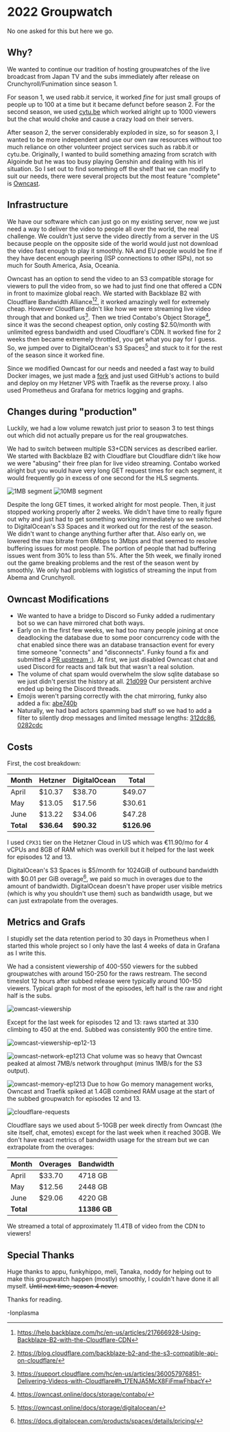 # 2022 Groupwatch

No one asked for this but here we go.

## Why?

We wanted to continue our tradition of hosting groupwatches of the live broadcast from Japan TV and the subs immediately after release on Crunchyroll/Funimation since season 1. 

For season 1, we used rabb.it service, it worked *fine* for just small groups of people up to 100 at a time but it became defunct before season 2. For the second season, we used [cytu.be](https://cytu.be/r/Kaguya) which worked alright up to 1000 viewers but the chat would choke and cause a crazy load on their servers. 

After season 2, the server considerably exploded in size, so for season 3, I wanted to be more independent and use our own raw resources without too much reliance on other volunteer project services such as rabb.it or cytu.be. Originally, I wanted to build something amazing from scratch with Algoinde but he was too busy playing Genshin and dealing with his irl situation. So I set out to find something off the shelf that we can modify to suit our needs, there were several projects but the most feature "complete" is [Owncast](https://owncast.online/).

## Infrastructure

We have our software which can just go on my existing server, now we just need a way to deliver the video to people all over the world, the real challenge. We couldn't just serve the video directly from a server in the US because people on the opposite side of the world would just not download the video fast enough to play it smoothly. NA and EU people would be fine if they have decent enough peering (ISP connections to other ISPs), not so much for South America, Asia, Oceania. 

Owncast has an option to send the video to an S3 compatible storage for viewers to pull the video from, so we had to just find one that offered a CDN in front to maximize global reach. We started with Backblaze B2 with Cloudflare Bandwidth Alliance[^1][^2], it worked amazingly well for extremely cheap. However Cloudflare didn't like how we were streaming live video through that and bonked us[^3]. Then we tried Contabo's Object Storage[^4], since it was the second cheapest option, only costing $2.50/month with unlimited egress bandwidth and used Cloudflare's CDN. It worked fine for 2 weeks then became extremely throttled, you get what you pay for I guess. So, we jumped over to DigitalOcean's S3 Spaces[^5] and stuck to it for the rest of the season since it worked fine.

Since we modified Owncast for our needs and needed a fast way to build Docker images, we just made a [fork](https://github.com/subject-f/owncast) and just used GitHub's actions to build and deploy on my Hetzner VPS with Traefik as the reverse proxy. I also used Prometheus and Grafana for metrics logging and graphs.

## Changes during "production"

Luckily, we had a low volume rewatch just prior to season 3 to test things out which did not actually prepare us for the real groupwatches.

We had to switch between multiple S3+CDN services as described earlier. We started with Backblaze B2 with Cloudflare but Cloudflare didn't like how we were "abusing" their free plan for live video streaming. Contabo worked alright but you would have very long GET request times for each segment, it would frequently go in excess of one second for the HLS segments.

![1MB segment](images/contabo-pls-1.png)
![10MB segment](images/contabo-pls-2.png)

Despite the long GET times, it worked alright for most people. Then, it just stopped working properly after 2 weeks. We didn't have time to really figure out why and just had to get something working immediately so we switched to DigitalOcean's S3 Spaces and it worked out for the rest of the season. We didn't want to change anything further after that. Also early on, we lowered the max bitrate from 6Mbps to 3Mbps and that seemed to resolve buffering issues for most people. The portion of people that had buffering issues went from 30% to less than 5%. After the 5th week, we finally ironed out the game breaking problems and the rest of the season went by smoothly. We only had problems with logistics of streaming the input from Abema and Crunchyroll.

## Owncast Modifications

- We wanted to have a bridge to Discord so Funky added a rudimentary bot so we can have mirrored chat both ways.
- Early on in the first few weeks, we had too many people joining at once deadlocking the database due to some poor concurrency code with the chat enabled since there was an database transaction event for every time someone "connects" and "disconnects". Funky found a fix and submitted a [PR upstream :)](https://github.com/owncast/owncast/pull/1833). At first, we just disabled Owncast chat and used Discord for reacts and talk but that wasn't a real solution.
- The volume of chat spam would overwhelm the slow sqlite database so we just didn't persist the history at all. [21d099](https://github.com/subject-f/owncast/commit/21d099d87a076476fe5a06b0f25e0a868ee53ad2) Our persistent archive ended up being the Discord threads.
- Emojis weren't parsing correctly with the chat mirroring, funky also added a fix: [abe740b](https://github.com/subject-f/owncast/commit/abe740ba542f5259c205e679489492aa8a3e051b)
- Naturally, we had bad actors spamming bad stuff so we had to add a filter to silently drop messages and limited message lengths: [312dc86](https://github.com/subject-f/owncast/commit/312dc8643a0fc4fbc9f157f0d3ea0fdb09886613), [0282cdc](https://github.com/subject-f/owncast/commit/0282cdc96cd9c8db0dfbcd39ee6d9dce8582b939)

## Costs

First, the cost breakdown:

| Month     | Hetzner    | DigitalOcean | Total       |
| --------- | ---------- | ------------ | ----------- |
| April     | $10.37     | $38.70       | $49.07      | 
| May       | $13.05     | $17.56       | $30.61      |
| June      | $13.22     | $34.06       | $47.28      |
| **Total** | **$36.64** | **$90.32**   | **$126.96** |

I used `CPX31` tier on the Hetzner Cloud in US which was €11.90/mo for 4 vCPUs and 8GB of RAM which was overkill but it helped for the last week for episodes 12 and 13.

DigitalOcean's S3 Spaces is $5/month for 1024GiB of outbound bandwidth with $0.01 per GiB overage[^6], we paid so much in overages due to the amount of bandwidth. DigitalOcean doesn't have proper user visible metrics (which is why you shouldn't use them) such as bandwidth usage, but we can just extrapolate from the overages.

## Metrics and Grafs

I stupidly set the data retention period to 30 days in Prometheus when I started this whole project so I only have the last 4 weeks of data in Grafana as I write this.

We had a consistent viewership of 400-550 viewers for the subbed groupwatches with around 150-250 for the raws restream. The second timeslot 12 hours after subbed release were typically around 100-150 viewers. Typical graph for most of the episodes, left half is the raw and right half is the subs.

![owncast-viewership](images/owncast-viewership.png)

Except for the last week for episodes 12 and 13: raws started at 330 climbing to 450 at the end. Subbed was consistently 900 the entire time.

![owncast-viewership-ep12-13](images/owncast-viewership-ep1213.png)

![owncast-network-ep1213](images/owncast-network-ep1213.png)
Chat volume was so heavy that Owncast peaked at almost 7MB/s network throughput (minus 1MB/s for the S3 output).

![owncast-memory-ep1213](images/owncast-memory-ep1213.png)
Due to how Go memory management works, Owncast and Traefik spiked at 1.4GB combined RAM usage at the start of the subbed groupwatch for episodes 12 and 13.

![cloudflare-requests](images/cloudflare-requests.png)

Cloudflare says we used about 5-10GB per week directly from Owncast (the site itself, chat, emotes) except for the last week when it reached 30GB. We don't have exact metrics of bandwidth usage for the stream but we can extrapolate from the overages:

| Month     | Overages | Bandwidth     |
| --------- | -------- | ------------- |
| April     | $33.70   | 4718 GB      |
| May       | $12.56   | 2448 GB      | 
| June      | $29.06   | 4220 GB      |
| **Total** |          | **11386 GB** |

We streamed a total of approximately 11.4TB of video from the CDN to viewers!

## Special Thanks

Huge thanks to appu, funkyhippo, meli, Tanaka, noddy for helping out to make this groupwatch happen (mostly) smoothly, I couldn't have done it all myself. ~~Until next time, season 4 never.~~

Thanks for reading.

-Ionplasma


[^1]: https://help.backblaze.com/hc/en-us/articles/217666928-Using-Backblaze-B2-with-the-Cloudflare-CDN
[^2]: https://blog.cloudflare.com/backblaze-b2-and-the-s3-compatible-api-on-cloudflare/
[^3]: https://support.cloudflare.com/hc/en-us/articles/360057976851-Delivering-Videos-with-Cloudflare#h_17ENJA5McX8FiFmwFhbacY
[^4]: https://owncast.online/docs/storage/contabo/
[^5]: https://owncast.online/docs/storage/digitalocean/
[^6]: https://docs.digitalocean.com/products/spaces/details/pricing/
